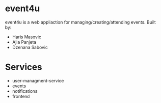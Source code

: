 # event4u

event4u is a web appliaction for managing/creating/attending events. Built by:
- Haris Masovic
- Ajla Panjeta
- Dzenana Sabovic

# Services

- user-managment-service
- events
- notifications
- frontend

